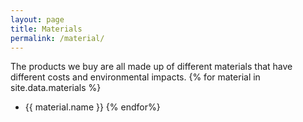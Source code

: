 ```yaml
---
layout: page
title: Materials
permalink: /material/
---
```

The products we buy are all made up of different materials that have different costs and environmental impacts.
{% for material in site.data.materials %}
-	{{ material.name }}
{% endfor%}